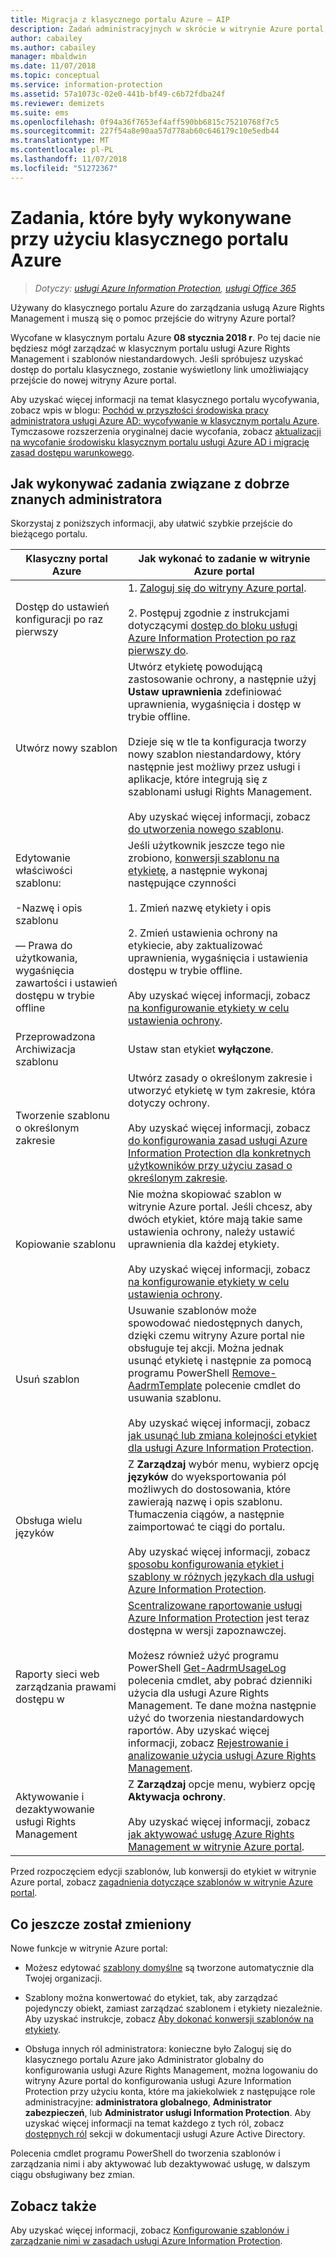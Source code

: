 ```yaml
---
title: Migracja z klasycznego portalu Azure — AIP
description: Zadań administracyjnych w skrócie w witrynie Azure portal, które były wykonywane w klasycznym portalu Azure
author: cabailey
ms.author: cabailey
manager: mbaldwin
ms.date: 11/07/2018
ms.topic: conceptual
ms.service: information-protection
ms.assetid: 57a1073c-02e0-441b-bf49-c6b72fdba24f
ms.reviewer: demizets
ms.suite: ems
ms.openlocfilehash: 0f94a36f7653ef4aff590bb6815c75210768f7c5
ms.sourcegitcommit: 227f54a8e90aa57d778ab60c646179c10e5edb44
ms.translationtype: MT
ms.contentlocale: pl-PL
ms.lasthandoff: 11/07/2018
ms.locfileid: "51272367"
---
```

# <a name="tasks-that-you-used-to-do-with-the-azure-classic-portal"></a>Zadania, które były wykonywane przy użyciu klasycznego portalu Azure

>*Dotyczy: [usługi Azure Information Protection](https://azure.microsoft.com/pricing/details/information-protection), [usługi Office 365](http://download.microsoft.com/download/E/C/F/ECF42E71-4EC0-48FF-AA00-577AC14D5B5C/Azure_Information_Protection_licensing_datasheet_EN-US.pdf)*

Używany do klasycznego portalu Azure do zarządzania usługą Azure Rights Management i muszą się o pomoc przejście do witryny Azure portal?

Wycofane w klasycznym portalu Azure **08 stycznia 2018 r**. Po tej dacie nie będziesz mógł zarządzać w klasycznym portalu usługi Azure Rights Management i szablonów niestandardowych. Jeśli spróbujesz uzyskać dostęp do portalu klasycznego, zostanie wyświetlony link umożliwiający przejście do nowej witryny Azure portal.

Aby uzyskać więcej informacji na temat klasycznego portalu wycofywania, zobacz wpis w blogu: [Pochód w przyszłości środowiska pracy administratora usługi Azure AD: wycofywanie w klasycznym portalu Azure](https://cloudblogs.microsoft.com/enterprisemobility/2017/09/18/marching-into-the-future-of-the-azure-ad-admin-experience-retiring-the-azure-classic-portal/). Tymczasowe rozszerzenia oryginalnej dacie wycofania, zobacz [aktualizacji na wycofanie środowisku klasycznym portalu usługi Azure AD i migrację zasad dostępu warunkowego](https://cloudblogs.microsoft.com/enterprisemobility/2017/11/29/update-on-retirement-of-azure-ad-classic-portal-experience-and-migration-of-conditional-access-policies/).

## <a name="how-to-do-your-familiar-admin-tasks"></a>Jak wykonywać zadania związane z dobrze znanych administratora

Skorzystaj z poniższych informacji, aby ułatwić szybkie przejście do bieżącego portalu.

|Klasyczny portal Azure|Jak wykonać to zadanie w witrynie Azure portal
|-----------|--------------------|
|Dostęp do ustawień konfiguracji po raz pierwszy|1. [Zaloguj się do witryny Azure portal](configure-policy.md#signing-in-to-the-azure-portal).<br /><br />2. Postępuj zgodnie z instrukcjami dotyczącymi [dostęp do bloku usługi Azure Information Protection po raz pierwszy do](configure-policy.md#to-access-the-azure-information-protection-blade-for-the-first-time).
|Utwórz nowy szablon|Utwórz etykietę powodującą zastosowanie ochrony, a następnie użyj **Ustaw uprawnienia** zdefiniować uprawnienia, wygaśnięcia i dostęp w trybie offline. <br /><br />Dzieje się w tle ta konfiguracja tworzy nowy szablon niestandardowy, który następnie jest możliwy przez usługi i aplikacje, które integrują się z szablonami usługi Rights Management.<br /><br />Aby uzyskać więcej informacji, zobacz [do utworzenia nowego szablonu](configure-policy-templates.md#to-create-a-new-template).
|Edytowanie właściwości szablonu: <br /><br />-Nazwę i opis szablonu<br /><br />— Prawa do użytkowania, wygaśnięcia zawartości i ustawień dostępu w trybie offline|Jeśli użytkownik jeszcze tego nie zrobiono, [konwersji szablonu na etykietę](configure-policy-templates.md#to-convert-templates-to-labels), a następnie wykonaj następujące czynności<br /><br />1. Zmień nazwę etykiety i opis<br /><br />2. Zmień ustawienia ochrony na etykiecie, aby zaktualizować uprawnienia, wygaśnięcia i ustawienia dostępu w trybie offline.<br /><br />Aby uzyskać więcej informacji, zobacz [na konfigurowanie etykiety w celu ustawienia ochrony](configure-policy-protection.md#to-configure-a-label-for-protection-settings).
|Przeprowadzona Archiwizacja szablonu|Ustaw stan etykiet **wyłączone**.
|Tworzenie szablonu o określonym zakresie|Utwórz zasady o określonym zakresie i utworzyć etykietę w tym zakresie, która dotyczy ochrony. <br /><br />Aby uzyskać więcej informacji, zobacz [do konfigurowania zasad usługi Azure Information Protection dla konkretnych użytkowników przy użyciu zasad o określonym zakresie](configure-policy-scope.md).
|Kopiowanie szablonu|Nie można skopiować szablon w witrynie Azure portal. Jeśli chcesz, aby dwóch etykiet, które mają takie same ustawienia ochrony, należy ustawić uprawnienia dla każdej etykiety. <br /><br />Aby uzyskać więcej informacji, zobacz [na konfigurowanie etykiety w celu ustawienia ochrony](configure-policy-protection.md#to-configure-a-label-for-protection-settings).
|Usuń szablon|Usuwanie szablonów może spowodować niedostępnych danych, dzięki czemu witryny Azure portal nie obsługuje tej akcji. Można jednak usunąć etykietę i następnie za pomocą programu PowerShell [Remove-AadrmTemplate](/powershell/module/aadrm/remove-aadrmtemplate) polecenie cmdlet do usuwania szablonu. <br /><br />Aby uzyskać więcej informacji, zobacz [jak usunąć lub zmiana kolejności etykiet dla usługi Azure Information Protection](configure-policy-delete-reorder.md).
|Obsługa wielu języków|Z **Zarządzaj** wybór menu, wybierz opcję **języków** do wyeksportowania pól możliwych do dostosowania, które zawierają nazwę i opis szablonu. Tłumaczenia ciągów, a następnie zaimportować te ciągi do portalu. <br /><br />Aby uzyskać więcej informacji, zobacz [sposobu konfigurowania etykiet i szablony w różnych językach dla usługi Azure Information Protection](configure-policy-languages.md).
|Raporty sieci web zarządzania prawami dostępu w|[Scentralizowane raportowanie usługi Azure Information Protection](reports-aip.md) jest teraz dostępna w wersji zapoznawczej.<br /><br />Możesz również użyć programu PowerShell [Get-AadrmUsageLog](/powershell/module/aadrm/Get-AadrmUsageLog) polecenia cmdlet, aby pobrać dzienniki użycia dla usługi Azure Rights Management. Te dane można następnie użyć do tworzenia niestandardowych raportów. Aby uzyskać więcej informacji, zobacz [Rejestrowanie i analizowanie użycia usługi Azure Rights Management](log-analyze-usage.md).
|Aktywowanie i dezaktywowanie usługi Rights Management|Z **Zarządzaj** opcje menu, wybierz opcję **Aktywacja ochrony**.<br /><br />Aby uzyskać więcej informacji, zobacz [jak aktywować usługę Azure Rights Management w witrynie Azure portal](activate-azure.md).

Przed rozpoczęciem edycji szablonów, lub konwersji do etykiet w witrynie Azure portal, zobacz [zagadnienia dotyczące szablonów w witrynie Azure portal](configure-policy-templates.md#considerations-for-templates-in-the-azure-portal).


## <a name="what-else-has-changed"></a>Co jeszcze został zmieniony

Nowe funkcje w witrynie Azure portal:

- Możesz edytować [szablony domyślne](configure-policy-templates.md#default-templates) są tworzone automatycznie dla Twojej organizacji.

- Szablony można konwertować do etykiet, tak, aby zarządzać pojedynczy obiekt, zamiast zarządzać szablonem i etykiety niezależnie. Aby uzyskać instrukcje, zobacz [Aby dokonać konwersji szablonów na etykiety](configure-policy-templates.md#to-convert-templates-to-labels).

- Obsługa innych ról administratora: konieczne było Zaloguj się do klasycznego portalu Azure jako Administrator globalny do konfigurowania usługi Azure Rights Management, można logowaniu do witryny Azure portal do konfigurowania usługi Azure Information Protection przy użyciu konta, które ma jakiekolwiek z następujące role administracyjne: **administratora globalnego**, **Administrator zabezpieczeń**, lub **Administrator usługi Information Protection**. Aby uzyskać więcej informacji na temat każdego z tych ról, zobacz [dostępnych ról](/azure/active-directory/active-directory-assign-admin-roles-azure-portal#available-roles) sekcji w dokumentacji usługi Azure Active Directory.

Polecenia cmdlet programu PowerShell do tworzenia szablonów i zarządzania nimi i aby aktywować lub dezaktywować usługę, w dalszym ciągu obsługiwany bez zmian.

## <a name="see-also"></a>Zobacz także
Aby uzyskać więcej informacji, zobacz [Konfigurowanie szablonów i zarządzanie nimi w zasadach usługi Azure Information Protection](configure-policy-templates.md).

